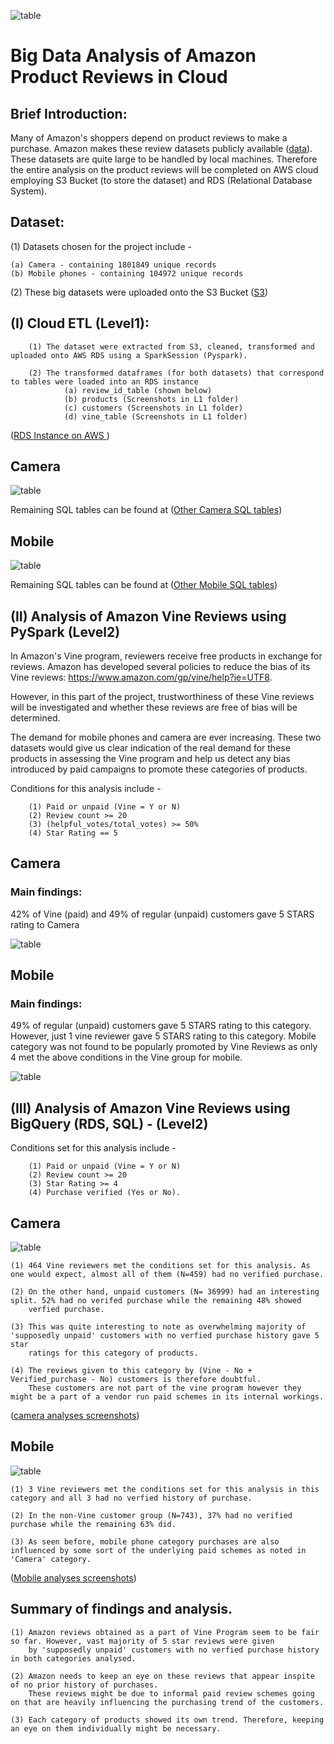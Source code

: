 ![table](https://github.com/fbrowther/Amazon_Product_Reviews_Analysis_on_Cloud/blob/main/Images%20for%20ReadMe/AmazonVine.jpeg)

# Big Data Analysis of Amazon Product Reviews in Cloud

## Brief Introduction: 

Many of Amazon's shoppers depend on product reviews to make a purchase. Amazon makes these review datasets publicly available ([data](https://s3.amazonaws.com/amazon-reviews-pds/tsv/index.txt)). These datasets are quite large to be handled by local machines. Therefore the entire analysis on the product reviews will be completed on AWS cloud employing S3 Bucket (to store the dataset) and RDS (Relational Database System). 

## Dataset: 
(1) Datasets chosen for the project include -

    (a) Camera - containing 1801849 unique records
    (b) Mobile phones - containing 104972 unique records  

(2) These big datasets were uploaded onto the S3 Bucket ([S3](https://github.com/fbrowther/Amazon_Product_Reviews_Analysis_on_Cloud/blob/main/Images%20for%20ReadMe/S3%20Bucket.jpg))


## (I) Cloud ETL (Level1): 

        (1) The dataset were extracted from S3, cleaned, transformed and uploaded onto AWS RDS using a SparkSession (Pyspark). 
        
        (2) The transformed dataframes (for both datasets) that correspond to tables were loaded into an RDS instance
                (a) review_id_table (shown below)
                (b) products (Screenshots in L1 folder)
                (c) customers (Screenshots in L1 folder)
                (d) vine_table (Screenshots in L1 folder)
                
 
([RDS Instance on AWS ](https://github.com/fbrowther/Amazon_Product_Reviews_Analysis_in_Cloud/blob/main/Images%20for%20ReadMe/AWS%20-%20RDS%20Instance.jpg))

## Camera
![table](https://github.com/fbrowther/Amazon_Product_Reviews_Analysis_on_Cloud/blob/main/Level%201/Camera_Postgres_data_table_Images/Review_id_Table_Camera.png)    

Remaining SQL tables can be found at 
([Other Camera SQL tables](https://github.com/fbrowther/Amazon_Product_Reviews_Analysis_in_Cloud/tree/main/Level%201/Camera_Postgres_data_table_Images))

## Mobile 
![table](https://github.com/fbrowther/Amazon_Product_Reviews_Analysis_on_Cloud/blob/main/Level%201/Mobile_Postgres_data_table_images/Review_id_Table_Mobile.png)

Remaining SQL tables can be found at 
([Other Mobile SQL tables](https://github.com/fbrowther/Amazon_Product_Reviews_Analysis_in_Cloud/tree/main/Level%201/Mobile_Postgres_data_table_images))

## (II) Analysis of Amazon Vine Reviews using PySpark (Level2)

In Amazon's Vine program, reviewers receive free products in exchange for reviews. Amazon has developed several policies to reduce the bias of its Vine reviews: https://www.amazon.com/gp/vine/help?ie=UTF8. 

However, in this part of the project, trustworthiness of these Vine reviews will be investigated and whether these reviews are free of bias will be determined. 

The demand for mobile phones and camera are ever increasing. These two datasets would give us clear indication of the real demand for these products in assessing the Vine program and help us detect any bias introduced by paid campaigns to promote these categories of products. 

Conditions for this analysis include -

        (1) Paid or unpaid (Vine = Y or N)
        (2) Review count >= 20
        (3) (helpful_votes/total_votes) >= 50%
        (4) Star Rating == 5

## Camera
 
### Main findings: 
42% of Vine (paid) and 49% of regular (unpaid) customers gave 5 STARS rating to Camera

![table](https://github.com/fbrowther/Amazon_Product_Reviews_Analysis_on_Cloud/blob/main/Level%202/Camera/comparison_vine%26_normal%20_customers_Camera.jpg)


## Mobile 

### Main findings: 
49% of regular (unpaid) customers gave 5 STARS rating to this category. However, just 1 vine reviewer gave 5 STARS rating to this category. Mobile category was not found to be popularly promoted by Vine Reviews as only 4 met the above conditions in the Vine group for mobile.  

![table](https://github.com/fbrowther/Amazon_Product_Reviews_Analysis_on_Cloud/blob/main/Level%202/Mobile/comparison_vine%26_normal%20_customers_Mobile.jpg)


## (III) Analysis of Amazon Vine Reviews using BigQuery (RDS, SQL) - (Level2)

Conditions set for this analysis include -

        (1) Paid or unpaid (Vine = Y or N)
        (2) Review count >= 20
        (3) Star Rating >= 4
        (4) Purchase verified (Yes or No).

## Camera

![table](https://github.com/fbrowther/Amazon_Product_Reviews_Analysis_on_Cloud/blob/main/Level%202/Camera/Vine_N_Verified_N.jpg)

    (1) 464 Vine reviewers met the conditions set for this analysis. As one would expect, almost all of them (N=459) had no verified purchase.

    (2) On the other hand, unpaid customers (N= 36999) had an interesting split. 52% had no verifed purchase while the remaining 48% showed 
        verfied purchase.
    
    (3) This was quite interesting to note as overwhelming majority of 'supposedly unpaid' customers with no verfied purchase history gave 5 star 
        ratings for this category of products. 
    
    (4) The reviews given to this category by (Vine - No + Verified_purchase - No) customers is therefore doubtful. 
        These customers are not part of the vine program however they might be a part of a vendor run paid schemes in its internal workings. 

([camera analyses screenshots](https://github.com/fbrowther/Amazon_Product_Reviews_Analysis_on_Cloud/tree/main/Level%202/Camera))

## Mobile 

![table](https://github.com/fbrowther/Amazon_Product_Reviews_Analysis_on_Cloud/blob/main/Level%202/Mobile/Vine_N_Verified_N.jpg)

    (1) 3 Vine reviewers met the conditions set for this analysis in this category and all 3 had no verfied history of purchase. 
    
    (2) In the non-Vine customer group (N=743), 37% had no verified purchase while the remaining 63% did. 
    
    (3) As seen before, mobile phone category purchases are also influenced by some sort of the underlying paid schemes as noted in 'Camera' category.

([Mobile analyses screenshots](https://github.com/fbrowther/Amazon_Product_Reviews_Analysis_on_Cloud/tree/main/Level%202/Mobile))


## Summary of findings and analysis.

    (1) Amazon reviews obtained as a part of Vine Program seem to be fair so far. However, vast majority of 5 star reviews were given 
        by 'supposedly unpaid' customers with no verfied purchase history in both categories analysed. 
    
    (2) Amazon needs to keep an eye on these reviews that appear inspite of no prior history of purchases. 
        These reviews might be due to informal paid review schemes going on that are heavily influencing the purchasing trend of the customers.
    
    (3) Each category of products showed its own trend. Therefore, keeping an eye on them individually might be necessary.
    

